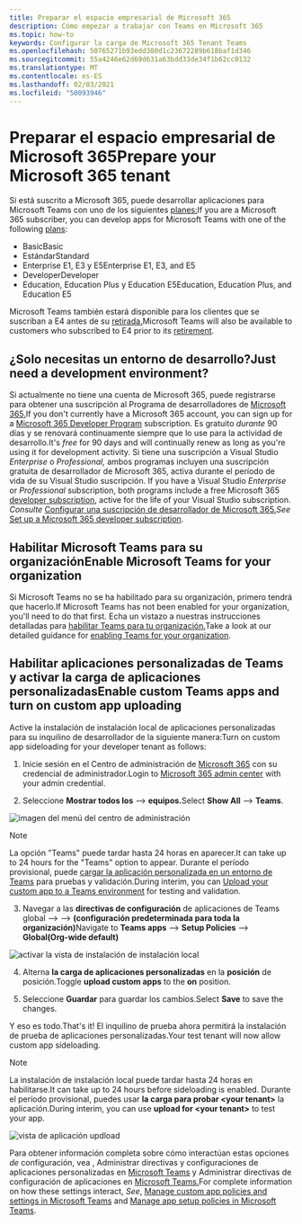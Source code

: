 ```yaml
---
title: Preparar el espacio empresarial de Microsoft 365
description: Cómo empezar a trabajar con Teams en Microsoft 365
ms.topic: how-to
keywords: Configurar la carga de Microsoft 365 Tenant Teams
ms.openlocfilehash: 50765271b93edd380d1c23672289b618baf1d346
ms.sourcegitcommit: 55a4246e62d69d631a63bdd33de34f1b62cc0132
ms.translationtype: MT
ms.contentlocale: es-ES
ms.lasthandoff: 02/03/2021
ms.locfileid: "50093946"
---
```

# <a name="prepare-your-microsoft-365-tenant"></a><span data-ttu-id="41e28-104">Preparar el espacio empresarial de Microsoft 365</span><span class="sxs-lookup"><span data-stu-id="41e28-104">Prepare your Microsoft 365 tenant</span></span>

<span data-ttu-id="41e28-105">Si está suscrito a Microsoft 365, puede desarrollar aplicaciones para Microsoft Teams con uno de los siguientes [planes:](https://products.office.com/business/compare-more-office-365-for-business-plans)</span><span class="sxs-lookup"><span data-stu-id="41e28-105">If you are a Microsoft 365 subscriber, you can develop apps for Microsoft Teams with one of the following [plans](https://products.office.com/business/compare-more-office-365-for-business-plans):</span></span>

* <span data-ttu-id="41e28-106">Basic</span><span class="sxs-lookup"><span data-stu-id="41e28-106">Basic</span></span>
* <span data-ttu-id="41e28-107">Estándar</span><span class="sxs-lookup"><span data-stu-id="41e28-107">Standard</span></span>
* <span data-ttu-id="41e28-108">Enterprise E1, E3 y E5</span><span class="sxs-lookup"><span data-stu-id="41e28-108">Enterprise E1, E3, and E5</span></span>
* <span data-ttu-id="41e28-109">Developer</span><span class="sxs-lookup"><span data-stu-id="41e28-109">Developer</span></span>
* <span data-ttu-id="41e28-110">Education, Education Plus y Education E5</span><span class="sxs-lookup"><span data-stu-id="41e28-110">Education, Education Plus, and Education E5</span></span>

<span data-ttu-id="41e28-111">Microsoft Teams también estará disponible para los clientes que se suscriban a E4 antes de su [retirada.](https://support.office.com//article/important-information-for-office-365-enterprise-e4-customers-f9572348-43a2-43fa-a3d8-3b6c9c042147)</span><span class="sxs-lookup"><span data-stu-id="41e28-111">Microsoft Teams will also be available to customers who subscribed to E4 prior to its [retirement](https://support.office.com//article/important-information-for-office-365-enterprise-e4-customers-f9572348-43a2-43fa-a3d8-3b6c9c042147).</span></span>

## <a name="just-need-a-development-environment"></a><span data-ttu-id="41e28-112">¿Solo necesitas un entorno de desarrollo?</span><span class="sxs-lookup"><span data-stu-id="41e28-112">Just need a development environment?</span></span>

<span data-ttu-id="41e28-113">Si actualmente no tiene una cuenta de Microsoft 365, puede registrarse para obtener una suscripción al Programa de desarrolladores de [Microsoft 365.](https://developer.microsoft.com/microsoft-365/dev-program)</span><span class="sxs-lookup"><span data-stu-id="41e28-113">If you don't currently have a Microsoft 365 account, you can sign up for a [Microsoft 365 Developer Program](https://developer.microsoft.com/microsoft-365/dev-program) subscription.</span></span> <span data-ttu-id="41e28-114">Es gratuito *durante* 90 días y se renovará continuamente siempre que lo use para la actividad de desarrollo.</span><span class="sxs-lookup"><span data-stu-id="41e28-114">It's *free* for 90 days and will continually renew as long as you're using it for development activity.</span></span> <span data-ttu-id="41e28-115">Si tiene una suscripción a Visual Studio *Enterprise* o *Professional,* ambos programas incluyen una suscripción gratuita de desarrollador de Microsoft 365, activa durante el período de vida de su Visual Studio suscripción. [](https://aka.ms/MyVisualStudioBenefits)</span><span class="sxs-lookup"><span data-stu-id="41e28-115">If you have a Visual Studio *Enterprise* or *Professional* subscription, both programs include a free Microsoft 365 [developer subscription](https://aka.ms/MyVisualStudioBenefits), active for the life of your Visual Studio subscription.</span></span> <span data-ttu-id="41e28-116">*Consulte* [Configurar una suscripción de desarrollador de Microsoft 365.](https://docs.microsoft.com/office/developer-program/office-365-developer-program-get-started)</span><span class="sxs-lookup"><span data-stu-id="41e28-116">*See* [Set up a Microsoft 365 developer subscription](https://docs.microsoft.com/office/developer-program/office-365-developer-program-get-started).</span></span>

## <a name="enable-microsoft-teams-for-your-organization"></a><span data-ttu-id="41e28-117">Habilitar Microsoft Teams para su organización</span><span class="sxs-lookup"><span data-stu-id="41e28-117">Enable Microsoft Teams for your organization</span></span> 

<span data-ttu-id="41e28-118">Si Microsoft Teams no se ha habilitado para su organización, primero tendrá que hacerlo.</span><span class="sxs-lookup"><span data-stu-id="41e28-118">If Microsoft Teams has not been enabled for your organization, you'll need to do that first.</span></span> <span data-ttu-id="41e28-119">Echa un vistazo a nuestras instrucciones detalladas para [habilitar Teams para tu organización.](/microsoftteams/enable-features-office-365)</span><span class="sxs-lookup"><span data-stu-id="41e28-119">Take a look at our detailed guidance for [enabling Teams for your organization](/microsoftteams/enable-features-office-365).</span></span>

## <a name="enable-custom-teams-apps-and-turn-on-custom-app-uploading"></a><span data-ttu-id="41e28-120">Habilitar aplicaciones personalizadas de Teams y activar la carga de aplicaciones personalizadas</span><span class="sxs-lookup"><span data-stu-id="41e28-120">Enable custom Teams apps and turn on custom app uploading</span></span>

<span data-ttu-id="41e28-121">Active la instalación de instalación local de aplicaciones personalizadas para su inquilino de desarrollador de la siguiente manera:</span><span class="sxs-lookup"><span data-stu-id="41e28-121">Turn on custom app sideloading for your developer tenant as follows:</span></span>

1. <span data-ttu-id="41e28-122">Inicie sesión en el Centro de administración de [Microsoft 365](https://admin.microsoft.com/Adminportal/Home?source=applauncher#/homepage#/) con su credencial de administrador.</span><span class="sxs-lookup"><span data-stu-id="41e28-122">Login to [Microsoft 365 admin center](https://admin.microsoft.com/Adminportal/Home?source=applauncher#/homepage#/) with your admin credential.</span></span> 

2. <span data-ttu-id="41e28-123">Seleccione **Mostrar todos los**  -->  **equipos.**</span><span class="sxs-lookup"><span data-stu-id="41e28-123">Select **Show All** --> **Teams**.</span></span> 

![imagen del menú del centro de administración](~/assets/images/prepare-test-tenant/admin-center.png)

> [!Note] 
> <span data-ttu-id="41e28-125">La opción "Teams" puede tardar hasta 24 horas en aparecer.</span><span class="sxs-lookup"><span data-stu-id="41e28-125">It can take up to 24 hours for the "Teams" option to appear.</span></span> <span data-ttu-id="41e28-126">Durante el período provisional, puede [cargar la aplicación personalizada en un entorno de Teams](/microsoftteams/upload-custom-apps#validate) para pruebas y validación.</span><span class="sxs-lookup"><span data-stu-id="41e28-126">During interim, you can [Upload your custom app to a Teams environment](/microsoftteams/upload-custom-apps#validate) for testing and validation.</span></span>

3. <span data-ttu-id="41e28-127">Navegar a las **directivas de configuración** de aplicaciones de Teams global  -->    -->  **(configuración predeterminada para toda la organización)**</span><span class="sxs-lookup"><span data-stu-id="41e28-127">Navigate to **Teams apps** --> **Setup Policies** --> **Global(Org-wide default)**</span></span>  

![activar la vista de instalación de instalación local](~/assets/images/prepare-test-tenant/turn-on-sideload.png)

4. <span data-ttu-id="41e28-129">Alterna **la carga de aplicaciones personalizadas** en la **posición** de posición.</span><span class="sxs-lookup"><span data-stu-id="41e28-129">Toggle **upload custom apps** to the **on** position.</span></span>

5. <span data-ttu-id="41e28-130">Seleccione **Guardar** para guardar los cambios.</span><span class="sxs-lookup"><span data-stu-id="41e28-130">Select **Save** to save the changes.</span></span>

<span data-ttu-id="41e28-131">Y eso es todo.</span><span class="sxs-lookup"><span data-stu-id="41e28-131">That's it!</span></span> <span data-ttu-id="41e28-132">El inquilino de prueba ahora permitirá la instalación de prueba de aplicaciones personalizadas.</span><span class="sxs-lookup"><span data-stu-id="41e28-132">Your test tenant will now allow custom app sideloading.</span></span>

> [!Note] 
> <span data-ttu-id="41e28-133">La instalación de instalación local puede tardar hasta 24 horas en habilitarse.</span><span class="sxs-lookup"><span data-stu-id="41e28-133">It can take up to 24 hours before sideloading is enabled.</span></span> <span data-ttu-id="41e28-134">Durante el período provisional, puedes usar **la carga para probar \<your tenant>** la aplicación.</span><span class="sxs-lookup"><span data-stu-id="41e28-134">During interim, you can use **upload for \<your tenant>** to test your app.</span></span>

![vista de aplicación updload](~/assets/images/prepare-test-tenant/upload-for-contoso.png)

<span data-ttu-id="41e28-136">Para obtener información completa sobre cómo interactúan estas opciones *de* configuración, vea , Administrar directivas y configuraciones de aplicaciones personalizadas en [Microsoft Teams](https://docs.microsoft.com/microsoftteams/teams-custom-app-policies-and-settings) y Administrar directivas de configuración de aplicaciones en [Microsoft Teams.](https://docs.microsoft.com/microsoftteams/teams-app-setup-policies)</span><span class="sxs-lookup"><span data-stu-id="41e28-136">For complete information on how these settings interact, *See*, [Manage custom app policies and settings in Microsoft Teams](https://docs.microsoft.com/microsoftteams/teams-custom-app-policies-and-settings) and [Manage app setup policies in Microsoft Teams](https://docs.microsoft.com/microsoftteams/teams-app-setup-policies).</span></span>
